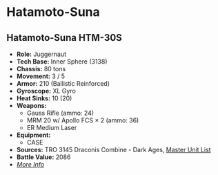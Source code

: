 # Hatamoto-Suna
## Hatamoto-Suna HTM-30S
- **Role:** Juggernaut
- **Tech Base:** Inner Sphere (3138)
- **Chassis:** 80 tons
- **Movement:** 3 / 5
- **Armor:** 210 (Ballistic Reinforced)
- **Gyroscope:** XL Gyro
- **Heat Sinks:** 10 (20)
- **Weapons:**
  - Gauss Rifle (ammo: 24)
  - MRM 20 w/ Apollo FCS × 2 (ammo: 36)
  - ER Medium Laser
- **Equipment:**
  - CASE
- **Sources:** TRO 3145 Draconis Combine - Dark Ages, [Master Unit List](http://masterunitlist.info/Unit/Details/6418/hatamoto-suna-htm-30s)
- **Battle Value:** 2086
- [*More Info*](hatamoto-suna/hatamoto-suna_htm-30s.md)


